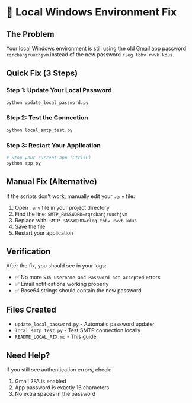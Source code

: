 # 🔧 Local Windows Environment Fix

## The Problem
Your local Windows environment is still using the old Gmail app password `rqrcbanjruuchjvm` instead of the new password `rleg tbhv rwvb kdus`.

## Quick Fix (3 Steps)

### Step 1: Update Your Local Password
```bash
python update_local_password.py
```

### Step 2: Test the Connection
```bash
python local_smtp_test.py
```

### Step 3: Restart Your Application
```bash
# Stop your current app (Ctrl+C)
python app.py
```

## Manual Fix (Alternative)

If the scripts don't work, manually edit your `.env` file:

1. Open `.env` file in your project directory
2. Find the line: `SMTP_PASSWORD=rqrcbanjruuchjvm`
3. Replace with: `SMTP_PASSWORD=rleg tbhv rwvb kdus`
4. Save the file
5. Restart your application

## Verification

After the fix, you should see in your logs:
- ✅ No more `535 Username and Password not accepted` errors
- ✅ Email notifications working properly
- ✅ Base64 strings should contain the new password

## Files Created
- `update_local_password.py` - Automatic password updater
- `local_smtp_test.py` - Test SMTP connection locally
- `README_LOCAL_FIX.md` - This guide

## Need Help?
If you still see authentication errors, check:
1. Gmail 2FA is enabled
2. App password is exactly 16 characters
3. No extra spaces in the password